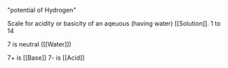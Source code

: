 "potential of Hydrogen"

Scale for acidity or basicity of an aqeuous (having water) [[Solution]].
1 to 14

7 is neutral ([[Water]])

7+ is [[Base]]
7- is [[Acid]]